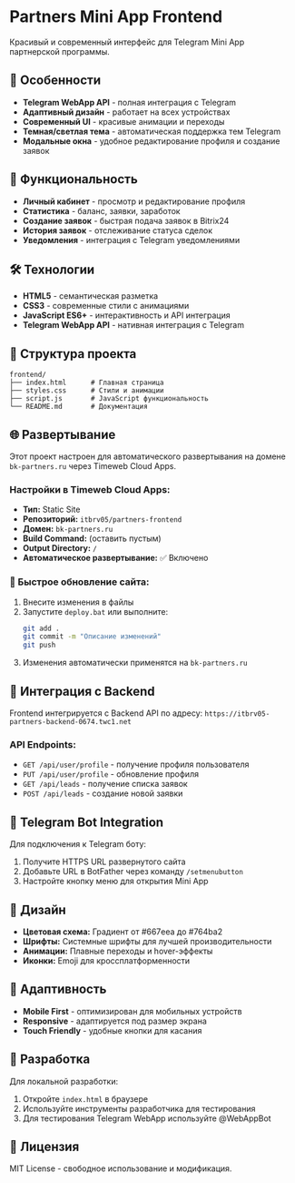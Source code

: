 # Partners Mini App Frontend

Красивый и современный интерфейс для Telegram Mini App партнерской программы.

## 🚀 Особенности

- **Telegram WebApp API** - полная интеграция с Telegram
- **Адаптивный дизайн** - работает на всех устройствах
- **Современный UI** - красивые анимации и переходы
- **Темная/светлая тема** - автоматическая поддержка тем Telegram
- **Модальные окна** - удобное редактирование профиля и создание заявок

## 📱 Функциональность

- **Личный кабинет** - просмотр и редактирование профиля
- **Статистика** - баланс, заявки, заработок
- **Создание заявок** - быстрая подача заявок в Bitrix24
- **История заявок** - отслеживание статуса сделок
- **Уведомления** - интеграция с Telegram уведомлениями

## 🛠 Технологии

- **HTML5** - семантическая разметка
- **CSS3** - современные стили с анимациями
- **JavaScript ES6+** - интерактивность и API интеграция
- **Telegram WebApp API** - нативная интеграция с Telegram

## 📁 Структура проекта

```
frontend/
├── index.html      # Главная страница
├── styles.css      # Стили и анимации
├── script.js       # JavaScript функциональность
└── README.md       # Документация
```

## 🌐 Развертывание

Этот проект настроен для автоматического развертывания на домене `bk-partners.ru` через Timeweb Cloud Apps.

### Настройки в Timeweb Cloud Apps:
- **Тип:** Static Site
- **Репозиторий:** `itbrv05/partners-frontend`
- **Домен:** `bk-partners.ru`
- **Build Command:** (оставить пустым)
- **Output Directory:** `/`
- **Автоматическое развертывание:** ✅ Включено

### 🚀 Быстрое обновление сайта:
1. Внесите изменения в файлы
2. Запустите `deploy.bat` или выполните:
   ```bash
   git add .
   git commit -m "Описание изменений"
   git push
   ```
3. Изменения автоматически применятся на `bk-partners.ru`

## 🔗 Интеграция с Backend

Frontend интегрируется с Backend API по адресу:
`https://itbrv05-partners-backend-0674.twc1.net`

### API Endpoints:
- `GET /api/user/profile` - получение профиля пользователя
- `PUT /api/user/profile` - обновление профиля
- `GET /api/leads` - получение списка заявок
- `POST /api/leads` - создание новой заявки

## 📱 Telegram Bot Integration

Для подключения к Telegram боту:
1. Получите HTTPS URL развернутого сайта
2. Добавьте URL в BotFather через команду `/setmenubutton`
3. Настройте кнопку меню для открытия Mini App

## 🎨 Дизайн

- **Цветовая схема:** Градиент от #667eea до #764ba2
- **Шрифты:** Системные шрифты для лучшей производительности
- **Анимации:** Плавные переходы и hover-эффекты
- **Иконки:** Emoji для кроссплатформенности

## 📱 Адаптивность

- **Mobile First** - оптимизирован для мобильных устройств
- **Responsive** - адаптируется под размер экрана
- **Touch Friendly** - удобные кнопки для касания

## 🔧 Разработка

Для локальной разработки:
1. Откройте `index.html` в браузере
2. Используйте инструменты разработчика для тестирования
3. Для тестирования Telegram WebApp используйте @WebAppBot

## 📄 Лицензия

MIT License - свободное использование и модификация.
